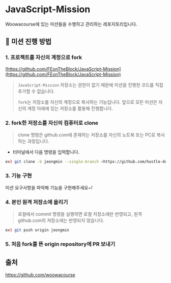 # JavaScript-Mission

Woowacourse에 있는 미션들을 수행하고 관리하는 레포지토리입니다.

## 🚀 미션 진행 방법

### 1. 프로젝트를 자신의 계정으로 fork

[https://github.com/FEonTheBlock/JavaScript-Mission](https://github.com/FEonTheBlock/JavaScript-Mission)

> `JavaScript-Mission` 저장소는 권한이 없기 때문에 미션을 진행한 코드를 직접 추가할 수 없습니다.
>
> `fork`는 저장소를 자신의 계정으로 복사하는 기능입니다. 앞으로 모든 미션은 자신의 계정 아래에 있는 저장소를 활용해 진행합니다.

### 2. fork한 저장소를 자신의 컴퓨터로 clone

> clone 명령은 github.com에 존재하는 저장소를 자신의 노트북 또는 PC로 복사하는 과정입니다.

- 터미널에서 다음 명령을 입력합니다.

```bash
ex) git clone -b jeongmin --single-branch <https://github.com/hustle-dev/JavaScript-Mission>
```

### 3. 기능 구현

미션 요구사항을 파악해 기능을 구현해주세요~!

### 4. 본인 원격 저장소에 올리기

> 로컬에서 commit 명령을 실행하면 로컬 저장소에만 반영되고, 원격 github.com의 저장소에는 반영되지 않습니다.

```bash
ex) git push origin jeongmin
```

### 5. 처음 fork를 뜬 origin repository에 PR 보내기

## 출처

https://github.com/woowacourse
